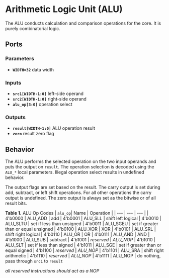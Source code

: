 # Arithmetic Logic Unit (ALU)

The ALU conducts calculation and comparison operations for the core.
It is purely combinatorial logic.


## Ports

### Parameters

- **`WIDTH=32`** data width

### Inputs

- **`src1[WIDTH-1:0]`** left-side operand
- **`src2[WIDTH-1:0]`** right-side operand
- **`alu_op[3:0]`** operation select

### Outputs

- **`result[WIDTH-1:0]`** ALU operation result
- **`zero`** result zero flag


## Behavior

The ALU performs the selected operation on the two input operands and puts the output on `result`.
The operation selection is decoded using the `ALU_*` local parameters.
Illegal operation select results in undefined behavior.

The output flags are set based on the result.
The carry output is set during add, subtract, or left shift operations.
For all other operations the carry output is undefined.
The zero output is always set as the bitwise or of all result bits.

**Table 1.** ALU Op Codes
| `alu_op`| Name | Operation |
| --- | --- | --- |
| 4'b0000 | ALU_ADD     | add
| 4'b0001 | ALU_SLL     | shift left logical
| 4'b0010 | ALU_SLTU    | set if less than unsigned
| 4'b0011 | ALU_SGEU    | set if greater than or equal unsigned
| 4'b0100 | ALU_XOR     | XOR
| 4'b0101 | ALU_SRL     | shift right logical
| 4'b0110 | ALU_OR      | OR
| 4'b0111 | ALU_AND     | AND
| 4'b1000 | ALU_SUB     | subtract
| 4'b1001 | *reserved*  | *ALU_NOP*
| 4'b1010 | ALU_SLT     | set if less than signed
| 4'b1011 | ALU_SGE     | set if greater than or equal signed
| 4'b1100 | *reserved*  | *ALU_NOP*
| 4'b1101 | ALU_SRA     | shift right arithmetic
| 4'b1110 | *reserved*  | *ALU_NOP*
| 4'b1111 | ALU_NOP     | do nothing, pass through `src1` to `result`

*all reserved instructions should act as a NOP*
